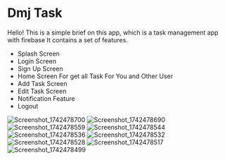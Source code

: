 # Dmj Task
Hello! This is a simple brief on this app, which is a task management app with firebase
It contains a set of features.

 - Splash Screen
 - Login Screen 
 - Sign Up Screen 
 - Home Screen For get all Task For You and Other User 
 - Add Task Screen 
 - Edit Task Screen 
 - Notification Feature 
 - Logout



![Screenshot_1742478700](https://github.com/user-attachments/assets/cc1d74cb-7494-4dbd-95d3-808647631a08)
![Screenshot_1742478690](https://github.com/user-attachments/assets/b91e6720-1819-4486-ac54-0f1391939b9b)
![Screenshot_1742478559](https://github.com/user-attachments/assets/68342f24-e786-4fe8-a29e-eead31f23e31)
![Screenshot_1742478544](https://github.com/user-attachments/assets/75025bb0-a19a-4750-94b9-ff67d3491310)
![Screenshot_1742478536](https://github.com/user-attachments/assets/b2092afb-318e-4c25-981a-c9e68a90aeac)
![Screenshot_1742478532](https://github.com/user-attachments/assets/a3a81e6d-f646-4887-8767-508f3eb66763)
![Screenshot_1742478528](https://github.com/user-attachments/assets/0bfe0c11-0e0a-43c2-85a8-de924dea6e1f)
![Screenshot_1742478517](https://github.com/user-attachments/assets/4f789a17-93f6-43ad-a07c-fc62ab70bf79)
![Screenshot_1742478499](https://github.com/user-attachments/assets/0000ae2d-dfee-4388-be15-d58184599c29)

